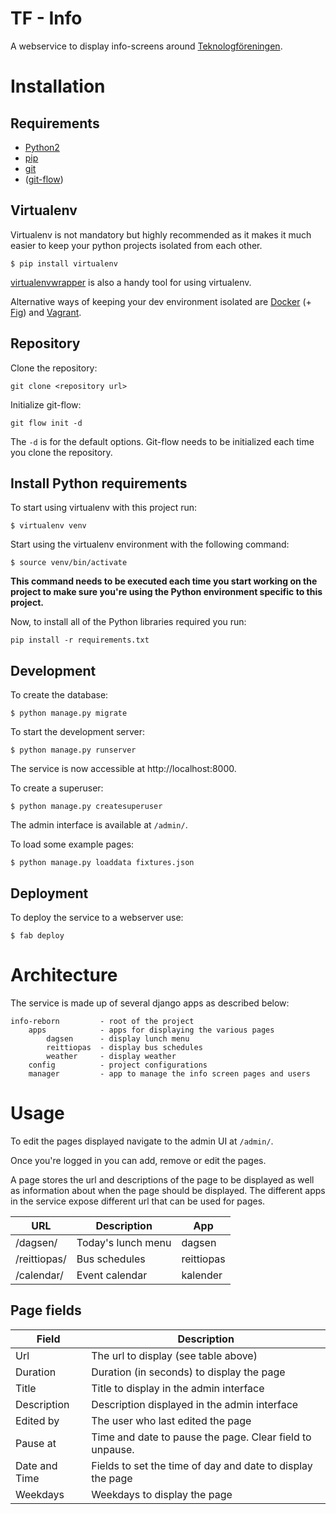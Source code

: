# TF - Info
A webservice to display info-screens around [Teknologföreningen](http://www.teknologforeningen.fi).

# Installation

## Requirements

* [Python2](https://www.python.org/downloads/)
* [pip](http://www.pip-installer.org/)
* [git](http://git-scm.com/)
* ([git-flow](https://github.com/nvie/gitflow))

## Virtualenv

Virtualenv is not mandatory but highly recommended as it makes it much easier to keep your python projects isolated from each other.

	$ pip install virtualenv

[virtualenvwrapper](http://virtualenvwrapper.readthedocs.org/en/latest/) is also a handy tool for using virtualenv.

Alternative ways of keeping your dev environment isolated are [Docker](https://www.docker.com/) (+ [Fig](http://www.fig.sh/)) and [Vagrant](https://www.vagrantup.com/).

## Repository

Clone the repository:

	git clone <repository url>

Initialize git-flow:

	git flow init -d

The `-d` is for the default options. Git-flow needs to be initialized each time you clone the repository.

## Install Python requirements

To start using virtualenv with this project run:

	$ virtualenv venv

Start using the virtualenv environment with the following command:

	$ source venv/bin/activate

**This command needs to be executed each time you start working on the project to make sure you're using the Python environment specific to this project.**

Now, to install all of the Python libraries required you run:

	pip install -r requirements.txt


## Development

To create the database:

	$ python manage.py migrate

To start the development server:

	$ python manage.py runserver

The service is now accessible at http://localhost:8000.

To create a superuser:

    $ python manage.py createsuperuser

The admin interface is available at `/admin/`.

To load some example pages:

    $ python manage.py loaddata fixtures.json


## Deployment

To deploy the service to a webserver use:

	$ fab deploy

# Architecture

The service is made up of several django apps as described below:

```
info-reborn			- root of the project
	apps			- apps for displaying the various pages
		dagsen		- display lunch menu
		reittiopas	- display bus schedules
		weather		- display weather
	config 			- project configurations
	manager			- app to manage the info screen pages and users
```

# Usage

To edit the pages displayed navigate to the admin UI at `/admin/`.

Once you're logged in you can add, remove or edit the pages.

A page stores the url and descriptions of the page to be displayed as well as information about when the page should be displayed. The different apps in the service expose different url that can be used for pages.

|URL         |Description          |App       |
|------------|---------------------|----------|
|/dagsen/    |Today's lunch menu   |dagsen    |
|/reittiopas/|Bus schedules        |reittiopas|
|/calendar/  |Event calendar       |kalender  |

## Page fields

|Field          |Description                                               |
|---------------|----------------------------------------------------------|
|Url            |The url to display (see table above)                      |
|Duration       |Duration (in seconds) to display the page                 |
|Title          |Title to display in the admin interface                   |
|Description    |Description displayed in the admin interface              |
|Edited by      |The user who last edited the page                         |
|Pause at       |Time and date to pause the page. Clear field to unpause.  |
|Date and Time  |Fields to set the time of day and date to display the page|
|Weekdays       |Weekdays to display the page                              |

